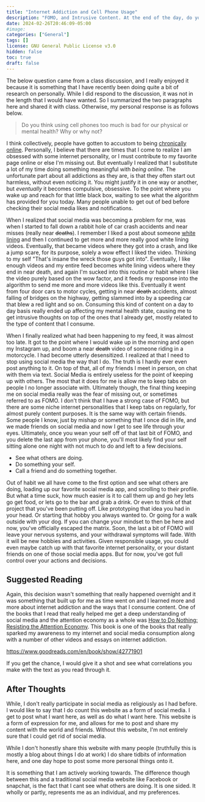 ```yaml
---
title: "Internet Addiction and Cell Phone Usage"
description: "FOMO, and Intrusive Content. At the end of the day, do you really need social media?" 
date: 2024-02-26T20:46:09-05:00
#image: 
categories: ["General"]
tags: []
license: GNU General Public License v3.0 
hidden: false
toc: true
draft: false
---
```


The below question came from a class discussion, and I really enjoyed it because it is something that I have recently been doing quite a bit of research on personally. While I did respond to the discussion, it was not in the length that I would have wanted. So I summarized the two paragraphs here and shared it with class. Otherwise, my personal response is as follows below.

> Do you think using cell phones too much is bad for our physical or mental health? Why or why not?

I think collectively, people have gotten to accustom to being [chronically online](https://keyhole.co/social-media-glossary/chronically-online/). Personally, I believe that there are times that I come to realize I am obsessed with some internet personality, or I must contribute to my favorite page online or else I'm missing out. But eventually I realized that I substitute a lot of my time doing something meaningful with *being online*. The unfortunate part about all addictions as they are, is that they often start out harmless, without even noticing it. You might justify it in one way or another, but *eventually* it becomes compulsive, obsessive. To the point where you wake up and reach for that little black box, waiting to see what the algorithm has provided for you today. Many people unable to get out of bed before checking their social media likes and notifications. 

When I realized that social media was becoming a problem for me, was when I started to fall down a rabbit hole of car crash accidents and near misses (really near ~~deaths~~). I remember I liked a post about someone [white lining](https://www.urbandictionary.com/define.php?term=white%20lining) and then I continued to get more and more really good white lining videos. Eventually, that became videos where they got into a crash, and like a jump scare, for its purpose, solely a wow effect I liked the video. Thinking to my self "That's insane the wreck those guys got into".  Eventually, I like enough videos and my entire feed becomes white lining videos where they end in near death, and again I'm sucked into this routine or habit where I like the video purely based on the wow factor, and it feeds my response into the algorithm to send me more and more videos like this. Eventually it went from four door cars to motor cycles, getting in near ~~death~~ accidents, almost falling of bridges on the highway, getting slammed into by a speeding car that blew a red light and so on. Consuming this kind of content on a day to day basis really ended up affecting my mental health state, causing me to get intrusive thoughts on top of the ones that I already get, mostly related to the type of content that I consume.

When I finally realized what had been happening to my feed, it was almost too late. It got to the point where I would wake up in the morning and open my Instagram up, and boom a near ~~death~~ video of someone riding in a motorcycle. I had become utterly desensitized. I realized at that I need to stop using social media the way that I do. The truth is I hardly ever even post anything to it. On top of that, all of my friends I meet in person, on chat with them via text. Social Media is entirely useless for the point of keeping up with others. The most that it does for me is allow me to keep tabs on people I no longer associate with. Ultimately though, the final thing keeping me on social media really was the fear of missing out, or sometimes referred to as FOMO. I don't think that I have a strong case of FOMO, but there are some niche internet personalities that I keep tabs on regularly, for almost purely content purposes. It is the same way with certain friends. Some people I know, just by mishap or something that I once did in life, and we made friends on social media and now I get to see life through your eyes. Ultimately, once you wean your self off of that last bit of FOMO, and you delete the last app from your phone, you'll most likely find your self sitting alone one night with not much to do and left to a few decisions.

- See what others are doing.
- Do something your self.
- Call a friend and do something together.

Out of habit we all have come to the first option and see what others are doing, loading up our favorite social media app, and scrolling to their profile. But what a time suck, how much easier is it to call them up and go hey lets go get food, or lets go to the bar and grab a drink. Or even to think of that project that you've been putting off. Like prototyping that idea you had in your head. Or starting that hobby you always wanted to. Or going for a walk outside with your dog. If you can change your mindset to then be here and now, you've officially escaped the matrix. Soon, the last a bit of FOMO will leave your nervous systems, and your withdrawal symptoms will fade. With it will be new hobbies and activities. Given responsible usage, you could even maybe catch up with that favorite internet personality, or your distant friends on one of those social media apps. But for now, you've got full control over your actions and decisions.

## Suggested Reading

Again, this decision wasn't something that really happened overnight and it was something that built up for me as time went on and I learned more and more about internet addiction and the ways that I consume content. One of the books that I read that really helped me get a deep understanding of social media and the attention economy as a whole was [How to Do Nothing: Resisting the Attention Economy](https://www.goodreads.com/en/book/show/42771901). This book is one of the books that really sparked my awareness to my internet and social media consumption along with a number of other videos and essays on internet addiction.

https://www.goodreads.com/en/book/show/42771901

If you get the chance, I would give it a shot and see what correlations you make with the text as you read through it.

## After Thoughts

While, I don't really participate in social media as religiously as I had before. I would like to say that I do count this website as a form of social media. I get to post what I want here, as well as do what I want here. This website is a form of expression for me, and allows for me to post and share my content with the world and friends. Without this website, I'm not entirely sure that I could get rid of social media.

While I don't honestly share this website with many people (truthfully this is mostly a blog about things I do at work) I do share tidbits of information here, and one day hope to post some more personal things onto it. 

It is something that I am actively working towards. The difference though between this and a traditional social media website like Facebook or snapchat, is the fact that I cant see what others are doing. It is one sided. It wholly or partly, represents me as an individual, and my preferences.
